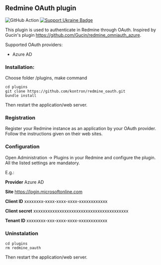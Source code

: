 ## Redmine OAuth plugin

![GitHub Action](https://github.com/kontron/redmine_oauth/actions/workflows/rubyonrails.yml/badge.svg?branch=master)
[![Support Ukraine Badge](https://bit.ly/support-ukraine-now)](https://github.com/support-ukraine/support-ukraine)

This plugin is used to authenticate in Redmine through OAuth.
Inspired by Gucin's plugin https://github.com/Gucin/redmine_omniauth_azure.

Supported OAuth providers:
* Azure AD

### Installation:

Choose folder /plugins, make command

```
cd plugins
git clone https://github.com/kontron/redmine_oauth.git
bundle install
```
Then restart the application/web server.

### Registration

Register your Redmine instance as an application by your OAuth provider. Follow the instructions given on their web 
sites.

### Configuration

Open Administration -> Plugins in your Redmine and configure the plugin. All the listed settings are mandatory.

 E.g.:

**Provider**  Azure AD

**Site**  https://login.microsoftonline.com

**Client ID** xxxxxxxx-xxxx-xxxx-xxxx-xxxxxxxxxxxx

**Client secret** xxxxxxxxxxxxxxxxxxxxxxxxxxxxxxxxxxxxxxxx

**Tenant ID** xxxxxxxx-xxx-xxxx-xxxx-xxxxxxxxxxxx

### Uninstalation

```
cd plugins
rm redmine_oauth
```
Then restart the application/web server.